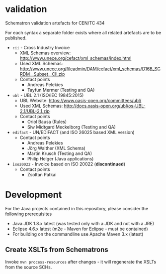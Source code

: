 # validation
Schematron validation artefacts for CEN/TC 434

For each syntax a separate folder exists where all related artefacts are to be published.

  * `cii` - Cross Industry Invoice
    * XML Schemas overview: http://www.unece.org/cefact/xml_schemas/index.html
    * Used XML Schemas: http://www.unece.org/fileadmin/DAM/cefact/xml_schemas/D16B_SCRDM__Subset__CII.zip
    * Contact points
      * Andreas Pelekies
      * Tayfun Mermer (Testing and QA)
  * `ubl` - UBL 2.1 (ISO/IEC 19845:2015)
    * UBL Website: https://www.oasis-open.org/committees/ubl/
    * Used XML Schemas: http://docs.oasis-open.org/ubl/os-UBL-2.1/UBL-2.1.zip
    * Contact points
      * Oriol Bausa (Rules)
      * Siw Midtgard Meckelborg (Testing and QA)
  * `edifact` - UN/EDIFACT (and ISO 26025 based XML version)
    * Contact points
      * Andreas Pelekies
      * Jörg Walther (XML Schema)
      * Martin Krusch (Testing and QA)
      * Philip Helger (Java applications)
  * `iso20022` - Invoice based on ISO 20022 (**discontinued**)
    * Contact points
      * Zsoltan Patkai

# Development

For the Java projects contained in this repository, please consider the following prerequisites
  * Java JDK 1.8.x latest (was tested only with a JDK and not with a JRE)
  * Eclipse 4.6.x latest (m2e - Maven for Eclipse - must be contained)
  * For building on the commandline use Apache Maven 3.x (latest) 
 
 ## Create XSLTs from Schematrons
 
 Invoke `mvn process-resources` after changes - it will regenerate the XSLTs from the source SCHs.
 